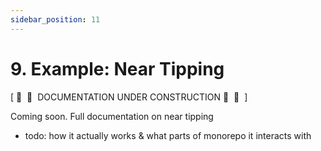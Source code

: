 ```yaml
---
sidebar_position: 11
---
```


# 9. Example: Near Tipping

[  🚧  🚧  DOCUMENTATION UNDER CONSTRUCTION 🚧  🚧  ]

Coming soon. Full documentation on near tipping  

- todo: how it actually works & what parts of monorepo it interacts with